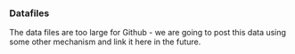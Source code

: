 ### Datafiles

The data files are too large for Github - we are going to post this data using some other mechanism and link it here in the future. 

